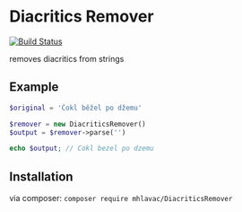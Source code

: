 Diacritics Remover
==================

[![Build Status](https://travis-ci.org/mhlavac/DiacriticsRemover.svg)](https://travis-ci.org/mhlavac/DiacriticsRemover)

removes diacritics from strings

## Example

``` php
$original = 'Čokl běžel po džemu'

$remover = new DiacriticsRemover()
$output = $remover->parse('')

echo $output; // Cokl bezel po dzemu
```

## Installation

via composer: `composer require mhlavac/DiacriticsRemover`
